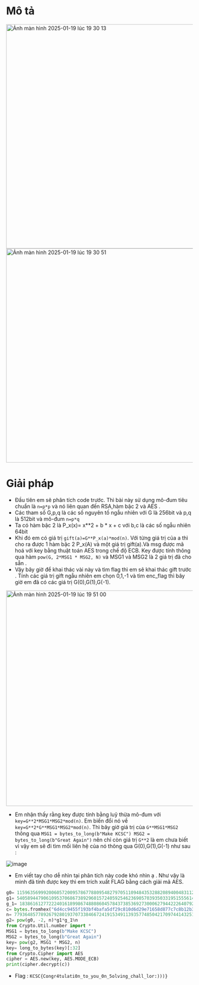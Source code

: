 # Mô tả 

<img width="603" alt="Ảnh màn hình 2025-01-19 lúc 19 30 13" src="https://github.com/user-attachments/assets/6f45135d-a5f3-49a7-89f5-b6dfb3c3077d" />

<img width="576" alt="Ảnh màn hình 2025-01-19 lúc 19 30 51" src="https://github.com/user-attachments/assets/6f5e6c32-d25f-471c-8a83-2776650f5999" />

# Giải pháp 
- Đầu tiên em sẽ phân tích code trước. Thì bài này sử dụng mô-đum tiêu chuẩn là `n=p*p` và nó liên quan đến RSA,hàm bậc 2 và AES .
- Các tham số G,p,q là các số nguyên tố ngẫu nhiên với G là 256bit và p,q là 512bit và mô-đum `n=p*q`
- Ta có hàm bậc 2 là P_x(x)= x**2 + b * x + c với b,c là các số ngẫu nhiên 64bit
- Khi đó em có giá trị `gift(a)=G**P_x(a)*mod(n)`. Với từng giá trị của a thì cho ra được 1 hàm bậc 2 P_x(A) và một giá trị gift(a).Và msg được mã hoá với key bằng thuật toán AES trong chế độ ECB. Key được tính thông qua hàm `pow(G, 2*MSG1 * MSG2, N)` và MSG1 và MSG2 là 2 giá trị đã cho sẵn .
- Vậy bây giờ để khai thác vài này và tìm flag thì em sẽ khai thác gift trước . Tính các giá trị gift ngẫu nhiên em chọn 0,1,-1 và tìm enc_flag  thì bây giờ em đã có các giá trị G(0),G(1),G(-1).

<img width="580" alt="Ảnh màn hình 2025-01-19 lúc 19 51 00" src="https://github.com/user-attachments/assets/1196d9ca-c438-4211-91b2-fc66a4d9b5ba" />

- Em nhận thấy rằng key được tính bằng luỹ thừa mô-đum với `key=G**2*MSG1*MSG2*mod(n)`. Em biến đổi nó về `key=G**2*G**MSG1*MSG2*mod(n)`. Thì bây giờ giá trị của `G**MSG1*MSG2` thông qua `MSG1 = bytes_to_long(b"Make KCSC")
MSG2 = bytes_to_long(b"Great Again")` nên chỉ còn giá trị `G**2` là em chưa biết vì vậy em sẽ đi tìm mối liên hệ của nó thông qua G(0),G(1),G(-1) như sau :

![image](https://github.com/user-attachments/assets/d841111e-9f40-4299-82b8-9f76bf6e440e)

- Em viết tay cho dễ nhìn tại phân tích này code khó nhìn ạ . Như vậy là mình đã tính được key thì em trích xuất FLAG bằng cách giải mã AES.
```py
g0= 11596356999200605720095786778809548279705110948435328820894004831120339542232002979377533000890057945707251409620559505596759173453065026029403989575675178129371710193843100186969924759458898976359180901748998446817521245038508822557602803106485801068967244020051460484768473645575455539177942817845398369442
g1= 540589447906109537068673892960157240592546236905703935033195155561453650264543585148160701603785501503565866539845057784167719568645447178297900365719068273991853423151330994382635940095282684702482317822156751060462796972386443792287859767338153217690854436144147983000923551779804970359548332282277957115
g_1= 18386161277222401618998674880860457843738536927300062794422264079282955292083484411125632582883507438021200746582370373672990049289011455715151854857344866597720093320469750282467754062121603621824956471284244649341437944630654955824879001640266454116819978504228716473787024311254775187011619088945802916658
c= bytes.fromhex("6d4cc9455f193bf4bafa5df29c810d6d29e71658d877c7c8b12b38c30f2f5d9005de55426f423339c50274dc11ea781f5bb8512070de5a6ba8c9b4e812d17f27")
n= 77936485778926792801937073384667241915349113935774850421709744143251757745018702708793685731415243927662303559986308809109390307428600616240546416885472428714814860244449930375647104565429057496673763276115230306726414352000434030670955240391180322179114793096400352284801579662025955619362342602198573194249
g2= pow(g0, -2, n)*g1*g_1%n
from Crypto.Util.number import *
MSG1 = bytes_to_long(b"Make KCSC")
MSG2 = bytes_to_long(b"Great Again")
key= pow(g2, MSG1 * MSG2, n)
key= long_to_bytes(key)[:32]
from Crypto.Cipher import AES
cipher = AES.new(key, AES.MODE_ECB)
print(cipher.decrypt(c))
```
- Flag : `KCSC{Congr4tulati0n_to_you_0n_5olving_chall_lor:)))}`

